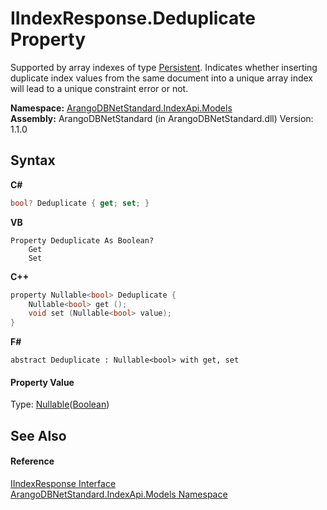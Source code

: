 # IIndexResponse.Deduplicate Property 
 

Supported by array indexes of type <a href="f19abab6-ea77-5c61-5ac3-a78c0858ad67">Persistent</a>. Indicates whether inserting duplicate index values from the same document into a unique array index will lead to a unique constraint error or not.

**Namespace:**&nbsp;<a href="215740c9-85fc-74fa-998d-14b49b842d56">ArangoDBNetStandard.IndexApi.Models</a><br />**Assembly:**&nbsp;ArangoDBNetStandard (in ArangoDBNetStandard.dll) Version: 1.1.0

## Syntax

**C#**<br />
``` C#
bool? Deduplicate { get; set; }
```

**VB**<br />
``` VB
Property Deduplicate As Boolean?
	Get
	Set
```

**C++**<br />
``` C++
property Nullable<bool> Deduplicate {
	Nullable<bool> get ();
	void set (Nullable<bool> value);
}
```

**F#**<br />
``` F#
abstract Deduplicate : Nullable<bool> with get, set

```


#### Property Value
Type: <a href="https://docs.microsoft.com/dotnet/api/system.nullable-1" target="_blank" rel="noopener noreferrer">Nullable</a>(<a href="https://docs.microsoft.com/dotnet/api/system.boolean" target="_blank" rel="noopener noreferrer">Boolean</a>)

## See Also


#### Reference
<a href="800d84d0-0548-342e-e0fa-e82a2bab7246">IIndexResponse Interface</a><br /><a href="215740c9-85fc-74fa-998d-14b49b842d56">ArangoDBNetStandard.IndexApi.Models Namespace</a><br />